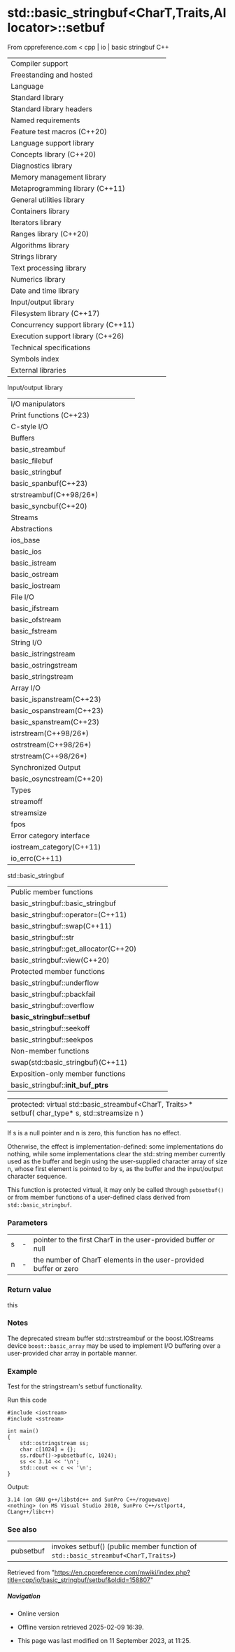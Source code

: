 # std::basic_stringbuf<CharT,Traits,Allocator>::setbuf

From cppreference.com
< cpp‎ | io‎ | basic stringbuf
C++

|  |  |  |  |  |
| --- | --- | --- | --- | --- |
| Compiler support | | | | |
| Freestanding and hosted | | | | |
| Language | | | | |
| Standard library | | | | |
| Standard library headers | | | | |
| Named requirements | | | | |
| Feature test macros (C++20) | | | | |
| Language support library | | | | |
| Concepts library (C++20) | | | | |
| Diagnostics library | | | | |
| Memory management library | | | | |
| Metaprogramming library (C++11) | | | | |
| General utilities library | | | | |
| Containers library | | | | |
| Iterators library | | | | |
| Ranges library (C++20) | | | | |
| Algorithms library | | | | |
| Strings library | | | | |
| Text processing library | | | | |
| Numerics library | | | | |
| Date and time library | | | | |
| Input/output library | | | | |
| Filesystem library (C++17) | | | | |
| Concurrency support library (C++11) | | | | |
| Execution support library (C++26) | | | | |
| Technical specifications | | | | |
| Symbols index | | | | |
| External libraries | | | | |

Input/output library

|  |  |  |  |  |
| --- | --- | --- | --- | --- |
| I/O manipulators | | | | |
| Print functions (C++23) | | | | |
| C-style I/O | | | | |
| Buffers | | | | |
| basic_streambuf | | | | |
| basic_filebuf | | | | |
| basic_stringbuf | | | | |
| basic_spanbuf(C++23) | | | | |
| strstreambuf(C++98/26\*) | | | | |
| basic_syncbuf(C++20) | | | | |
| Streams | | | | |
| Abstractions | | | | |
| ios_base | | | | |
| basic_ios | | | | |
| basic_istream | | | | |
| basic_ostream | | | | |
| basic_iostream | | | | |
| File I/O | | | | |
| basic_ifstream | | | | |
| basic_ofstream | | | | |
| basic_fstream | | | | |
| String I/O | | | | |
| basic_istringstream | | | | |
| basic_ostringstream | | | | |
| basic_stringstream | | | | |
| Array I/O | | | | |
| basic_ispanstream(C++23) | | | | |
| basic_ospanstream(C++23) | | | | |
| basic_spanstream(C++23) | | | | |
| istrstream(C++98/26\*) | | | | |
| ostrstream(C++98/26\*) | | | | |
| strstream(C++98/26\*) | | | | |
| Synchronized Output | | | | |
| basic_osyncstream(C++20) | | | | |
| Types | | | | |
| streamoff | | | | |
| streamsize | | | | |
| fpos | | | | |
| Error category interface | | | | |
| iostream_category(C++11) | | | | |
| io_errc(C++11) | | | | |

std::basic_stringbuf

|  |  |  |  |  |
| --- | --- | --- | --- | --- |
| Public member functions | | | | |
| basic_stringbuf::basic_stringbuf | | | | |
| basic_stringbuf::operator=(C++11) | | | | |
| basic_stringbuf::swap(C++11) | | | | |
| basic_stringbuf::str | | | | |
| basic_stringbuf::get_allocator(C++20) | | | | |
| basic_stringbuf::view(C++20) | | | | |
| Protected member functions | | | | |
| basic_stringbuf::underflow | | | | |
| basic_stringbuf::pbackfail | | | | |
| basic_stringbuf::overflow | | | | |
| ****basic_stringbuf::setbuf**** | | | | |
| basic_stringbuf::seekoff | | | | |
| basic_stringbuf::seekpos | | | | |
| Non-member functions | | | | |
| swap(std::basic_stringbuf)(C++11) | | | | |
| Exposition-only member functions | | | | |
| basic_stringbuf::**init_buf_ptrs** | | | | |

|  |  |  |
| --- | --- | --- |
| protected:  virtual std::basic_streambuf<CharT, Traits>\* setbuf( char_type\* s, std::streamsize n ) |  |  |
|  |  |  |

If s is a null pointer and n is zero, this function has no effect.

Otherwise, the effect is implementation-defined: some implementations do nothing, while some implementations clear the std::string member currently used as the buffer and begin using the user-supplied character array of size n, whose first element is pointed to by s, as the buffer and the input/output character sequence.

This function is protected virtual, it may only be called through `pubsetbuf()` or from member functions of a user-defined class derived from `std::basic_stringbuf`.

### Parameters

|  |  |  |
| --- | --- | --- |
| s | - | pointer to the first CharT in the user-provided buffer or null |
| n | - | the number of CharT elements in the user-provided buffer or zero |

### Return value

this

### Notes

The deprecated stream buffer std::strstreambuf or the boost.IOStreams device `boost::basic_array` may be used to implement I/O buffering over a user-provided char array in portable manner.

### Example

Test for the stringstream's setbuf functionality.

Run this code

```
#include <iostream>
#include <sstream>
 
int main()
{
    std::ostringstream ss;
    char c[1024] = {};
    ss.rdbuf()->pubsetbuf(c, 1024);
    ss << 3.14 << '\n';
    std::cout << c << '\n';
}

```

Output:

```
3.14 (on GNU g++/libstdc++ and SunPro C++/roguewave)
<nothing> (on MS Visual Studio 2010, SunPro C++/stlport4, CLang++/libc++)

```

### See also

|  |  |
| --- | --- |
| pubsetbuf | invokes setbuf()   (public member function of `std::basic_streambuf<CharT,Traits>`) |

Retrieved from "<https://en.cppreference.com/mwiki/index.php?title=cpp/io/basic_stringbuf/setbuf&oldid=158807>"

##### Navigation

- Online version
- Offline version retrieved 2025-02-09 16:39.

- This page was last modified on 11 September 2023, at 11:25.